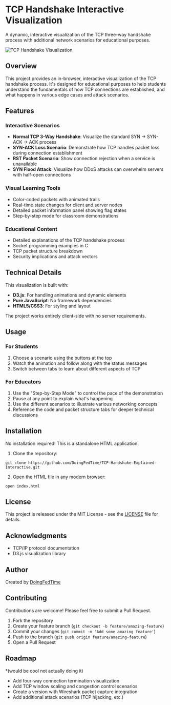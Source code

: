 # TCP Handshake Interactive Visualization

A dynamic, interactive visualization of the TCP three-way handshake process with additional network scenarios for educational purposes.

![TCP Handshake Visualization](https://i.ibb.co/S4D3pLXT/visualization.png)

## Overview

This project provides an in-browser, interactive visualization of the TCP handshake process. It's designed for educational purposes to help students understand the fundamentals of how TCP connections are established, and what happens in various edge cases and attack scenarios.

## Features

### Interactive Scenarios
- **Normal TCP 3-Way Handshake**: Visualize the standard SYN → SYN-ACK → ACK process
- **SYN-ACK Loss Scenario**: Demonstrate how TCP handles packet loss during connection establishment
- **RST Packet Scenario**: Show connection rejection when a service is unavailable
- **SYN Flood Attack**: Visualize how DDoS attacks can overwhelm servers with half-open connections

### Visual Learning Tools
- Color-coded packets with animated trails
- Real-time state changes for client and server nodes
- Detailed packet information panel showing flag states
- Step-by-step mode for classroom demonstrations

### Educational Content
- Detailed explanations of the TCP handshake process
- Socket programming examples in C
- TCP packet structure breakdown
- Security implications and attack vectors

## Technical Details

This visualization is built with:
- **D3.js**: For handling animations and dynamic elements
- **Pure JavaScript**: No framework dependencies
- **HTML5/CSS3**: For styling and layout

The project works entirely client-side with no server requirements.

## Usage

### For Students
1. Choose a scenario using the buttons at the top
2. Watch the animation and follow along with the status messages
3. Switch between tabs to learn about different aspects of TCP

### For Educators
1. Use the "Step-by-Step Mode" to control the pace of the demonstration
2. Pause at any point to explain what's happening
3. Use the different scenarios to illustrate various networking concepts
4. Reference the code and packet structure tabs for deeper technical discussions

## Installation

No installation required! This is a standalone HTML application:

1. Clone the repository:
```
git clone https://github.com/DoingFedTime/TCP-Handshake-Explained-Interactive.git
```

2. Open the HTML file in any modern browser:
```
open index.html
```

## License

This project is released under the MIT License - see the [LICENSE](LICENSE) file for details.

## Acknowledgments

- TCP/IP protocol documentation
- D3.js visualization library

## Author

Created by [DoingFedTime](https://github.com/DoingFedTime)

## Contributing

Contributions are welcome! Please feel free to submit a Pull Request.

1. Fork the repository
2. Create your feature branch (`git checkout -b feature/amazing-feature`)
3. Commit your changes (`git commit -m 'Add some amazing feature'`)
4. Push to the branch (`git push origin feature/amazing-feature`)
5. Open a Pull Request

## Roadmap
*(would be cool not actually doing it)
- Add four-way connection termination visualization
- Add TCP window scaling and congestion control scenarios
- Create a version with Wireshark packet capture integration
- Add additional attack scenarios (TCP hijacking, etc.)
